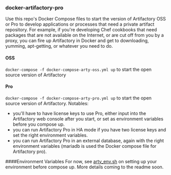 ### docker-artifactory-pro
Use this repo's Docker Compose files to start the version of Artifactory OSS or Pro to develop applications or processes that need a private artifact repository. For example, if you're developing Chef cookbooks that need packages that are not available on the Internet, or are cut off from you by a proxy, you can fire up Artifactory in Docker and get to downloading, yumming, apt-getting, or whatever you need to do.

#### OSS
`docker-compose -f docker-compose-arty-oss.yml up` to start the open source version of Artifactory

#### Pro
`docker-compose -f docker-compose-arty-pro.yml up` to start the open source version of Artifactory.  Notables:
* you'll have to have license keys to use Pro, either input into the Artifactory web console after you start, or set as environment variables before you compose up.
* you can run Artifactory Pro in HA mode if you have two license keys and set the right environment variables.
* you can run Artifactory Pro in an external database, again with the right environment variables (mariadb is used the Docker compose file for Artifactory pro).

####Environment Variables
For now, see [arty_env.sh](https://github.com/flacito/docker-artifactory-pro/blob/master/arty_env.sh) on setting up your environment before compose up. More details coming to the readme soon.
